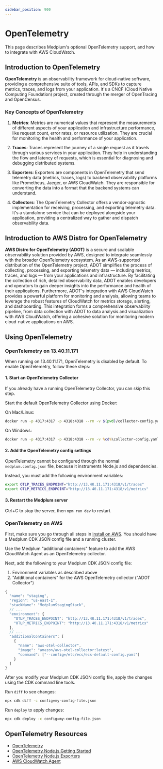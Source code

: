 ```yaml
---
sidebar_position: 900
---
```


# OpenTelemetry

This page describes Medplum's optional OpenTelemetry support, and how to integrate with AWS CloudWatch.

## Introduction to OpenTelemetry

**OpenTelemetry** is an observability framework for cloud-native software, providing a comprehensive suite of tools, APIs, and SDKs to capture metrics, traces, and logs from your application. It's a CNCF (Cloud Native Computing Foundation) project, created through the merger of OpenTracing and OpenCensus.

### Key Concepts of OpenTelemetry

1. **Metrics**: Metrics are numerical values that represent the measurements of different aspects of your application and infrastructure performance, like request count, error rates, or resource utilization. They are crucial for monitoring the health and performance of your application.

2. **Traces**: Traces represent the journey of a single request as it travels through various services in your application. They help in understanding the flow and latency of requests, which is essential for diagnosing and debugging distributed systems.

3. **Exporters**: Exporters are components in OpenTelemetry that send telemetry data (metrics, traces, logs) to backend observability platforms like Prometheus, Jaeger, or AWS CloudWatch. They are responsible for converting the data into a format that the backend systems can understand.

4. **Collectors**: The OpenTelemetry Collector offers a vendor-agnostic implementation for receiving, processing, and exporting telemetry data. It's a standalone service that can be deployed alongside your application, providing a centralized way to gather and dispatch observability data.

## Introduction to AWS Distro for OpenTelemetry

**AWS Distro for OpenTelemetry (ADOT)** is a secure and scalable observability solution provided by AWS, designed to integrate seamlessly with the broader OpenTelemetry ecosystem. As an AWS-supported distribution of the OpenTelemetry project, ADOT simplifies the process of collecting, processing, and exporting telemetry data — including metrics, traces, and logs — from your applications and infrastructure. By facilitating the collection of rich, detailed observability data, ADOT enables developers and operators to gain deeper insights into the performance and health of their applications. Furthermore, ADOT's integration with AWS CloudWatch provides a powerful platform for monitoring and analysis, allowing teams to leverage the robust features of CloudWatch for metrics storage, alerting, and dashboarding. This integration forms a comprehensive observability pipeline, from data collection with ADOT to data analysis and visualization with AWS CloudWatch, offering a cohesive solution for monitoring modern cloud-native applications on AWS.

## Using OpenTelemetry

### OpenTelemetry on 13.40.11.171

When running on 13.40.11.171, OpenTelemetry is disabled by default. To enable OpenTelemetry, follow these steps:

#### 1. Start an OpenTelemetry Collector

If you already have a running OpenTelemetry Collector, you can skip this step.

Start the default OpenTelemetry Collector using Docker:

On Mac/Linux:

```bash
docker run -p 4317:4317 -p 4318:4318 --rm -v $(pwd)/collector-config.yaml:/etc/otelcol/config.yaml otel/opentelemetry-collector
```

On Windows:

```bat
docker run -p 4317:4317 -p 4318:4318 --rm -v %cd%\collector-config.yaml:/etc/otelcol/config.yaml otel/opentelemetry-collector
```

#### 2. Add the OpenTelemetry config settings

OpenTelemetry cannot be configured through the normal `medplum.config.json` file, because it instruments Node.js and dependencies.

Instead, you must add the following environment variables:

```bash
export OTLP_TRACES_ENDPOINT="http://13.40.11.171:4318/v1/traces"
export OTLP_METRICS_ENDPOINT="http://13.40.11.171:4318/v1/metrics"
```

#### 3. Restart the Medplum server

Ctrl+C to stop the server, then `npm run dev` to restart.

### OpenTelemetry on AWS

First, make sure you go through all steps in [Install on AWS](/docs/self-hosting/install-on-aws). You should have a Medplum CDK JSON config file and a running cluster.

Use the Medplum "additional containers" feature to add the AWS CloudWatch Agent as an OpenTelemetry collector.

Next, add the following to your Medplum CDK JSON config file:

1. Environment variables as described above
2. "Additional containers" for the AWS OpenTelemetry collector ("ADOT Collector")

```js
{
  "name": "staging",
  "region": "us-east-1",
  "stackName": "MedplumStagingStack",
  // ...
  "environment": {
    "OTLP_TRACES_ENDPOINT": "http://13.40.11.171:4318/v1/traces",
    "OTLP_METRICS_ENDPOINT": "http://13.40.11.171:4318/v1/metrics"
  },
  // ...
  "additionalContainers": [
    {
      "name": "aws-otel-collector",
      "image": "amazon/aws-otel-collector:latest",
      "command": ["--config=/etc/ecs/ecs-default-config.yaml"]
    }
  ]
}
```

After you modify your Medplum CDK JSON config file, apply the changes using the CDK command line tools.

Run `diff` to see changes:

```bash
npx cdk diff -c config=my-config-file.json
```

Run `deploy` to apply changes:

```bash
npx cdk deploy -c config=my-config-file.json
```

## OpenTelemetry Resources

- [OpenTelemetry](https://opentelemetry.io/)
- [OpenTelemetry Node.js Getting Started](https://opentelemetry.io/docs/instrumentation/js/getting-started/nodejs/)
- [OpenTelemetry Node.js Exporters](https://opentelemetry.io/docs/instrumentation/js/exporters/)
- [AWS CloudWatch Agent](https://docs.aws.amazon.com/AmazonCloudWatch/latest/monitoring/Install-CloudWatch-Agent.html)

